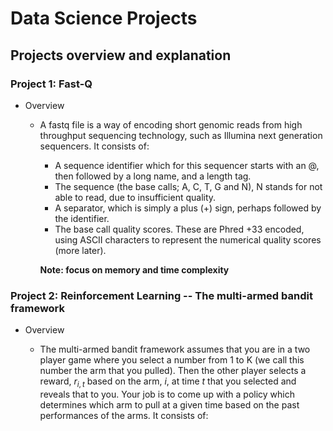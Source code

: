 # Data Science Projects

## Projects overview and explanation

### Project 1: Fast-Q
* Overview

  * A fastq file is a way of encoding short genomic reads from high throughput sequencing technology, such as Illumina next generation sequencers. It consists of:
    * A sequence identifier which for this sequencer starts with an @, then followed by a long name, and a length tag.
    * The sequence (the base calls; A, C, T, G and N), N stands for not able to read, due to insufficient quality.
    * A separator, which is simply a plus (+) sign, perhaps followed by the identifier.
    * The base call quality scores. These are Phred +33 encoded, using ASCII characters to represent the numerical quality      scores (more later).

    **Note: focus on memory and time complexity**
    
### Project 2: Reinforcement Learning -- The multi-armed bandit framework 
* Overview

  * The multi-armed bandit framework assumes that you are in a two player game where you select a number from 1 to K (we call this number the arm that you pulled). Then the other player selects a reward, $r_{i,t}$ based on the arm, $i$, at time $t$ that you selected and reveals that to you. Your job is to come up with a policy which determines which arm to pull at a given time based on the past performances of the arms. It consists of:
  
